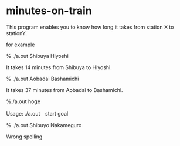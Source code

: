 minutes-on-train
================

This program enables you to know how long it takes from station X to stationY.

for example

% ./a.out Shibuya Hiyoshi

It takes 14 minutes from Shibuya to Hiyoshi.

% ./a.out Aobadai Bashamichi

It takes 37 minutes from Aobadai to Bashamichi.

%./a.out hoge

Usage: ./a.out　start goal

% ./a.out Shibuyo Nakameguro

Wrong spelling

